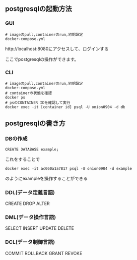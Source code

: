## postgresqlの起動方法

### GUI

```
# imageのpull,containerのrun,初期設定
docker-compose.yml
```
http://localhost:8080にアクセスして、ログインする

ここでpostgresqlの操作ができます。

### CLI

```
# imageのpull,containerのrun,初期設定
docker-compose.yml
# containerの状態を確認 
docker ps
# psのCONTAINER IDを確認して実行
docker exec -it [container id] psql -U onion0904 -d db
```

## postgresqlの書き方

### DBの作成

```
CREATE DATABASE example;
```
これをすることで
```
docker exec -it ac060a1a7817 psql -U onion0904 -d example
```
のようにexampleを操作することができる

### DDL(データ定義言語)

CREATE
DROP
ALTER

### DML(データ操作言語)

SELECT
INSERT
UPDATE
DELETE

### DCL(データ制御言語)

COMMIT
ROLLBACK
GRANT
REVOKE